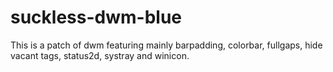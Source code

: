 # suckless-dwm-blue
This is a patch of dwm featuring mainly barpadding, colorbar, fullgaps, hide vacant tags, status2d, systray and winicon.
